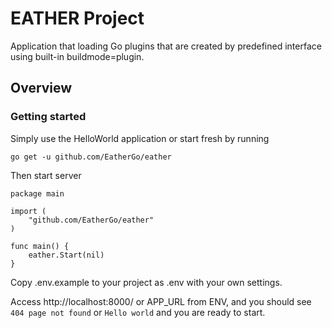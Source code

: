 # EATHER Project
Application that loading Go plugins that are created by predefined interface using built-in buildmode=plugin.  

## Overview

### Getting started 
Simply use the HelloWorld application or start fresh by running

```
go get -u github.com/EatherGo/eather
```

Then start server
```
package main

import (
	"github.com/EatherGo/eather"
)

func main() {
	eather.Start(nil)
}

```

Copy .env.example to your project as .env with your own settings.

Access http://localhost:8000/ or APP_URL from ENV, and you should see `404 page not found` or `Hello world` and you are ready to start.